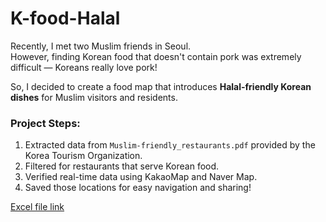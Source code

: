 # K-food-Halal

Recently, I met two Muslim friends in Seoul.  
However, finding Korean food that doesn't contain pork was extremely difficult — Koreans really love pork!

So, I decided to create a food map that introduces **Halal-friendly Korean dishes** for Muslim visitors and residents.

### Project Steps:
1. Extracted data from `Muslim-friendly_restaurants.pdf` provided by the Korea Tourism Organization.
2. Filtered for restaurants that serve Korean food.
3. Verified real-time data using KakaoMap and Naver Map.
4. Saved those locations for easy navigation and sharing!

[Excel file link]([http://www.naver.com/](https://docs.google.com/spreadsheets/d/1_UkUHRZHDNqiU9WwyhIj-04QXdnQ12RceHXBqCNCpII/edit?usp=sharing))
